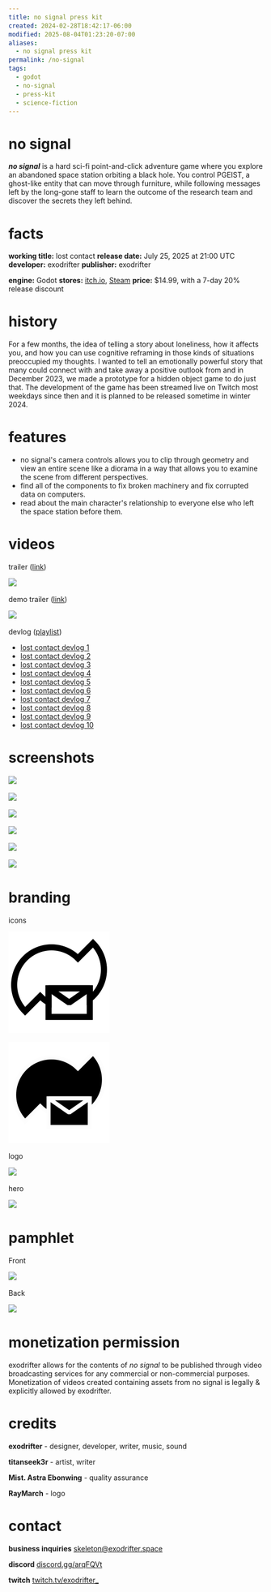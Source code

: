 ```yaml
---
title: no signal press kit
created: 2024-02-28T18:42:17-06:00
modified: 2025-08-04T01:23:20-07:00
aliases:
  - no signal press kit
permalink: /no-signal
tags:
  - godot
  - no-signal
  - press-kit
  - science-fiction
---
```


# no signal

_**no signal**_ is a hard sci-fi point-and-click adventure game where you explore an abandoned space station orbiting a black hole. You control PGEIST, a ghost-like entity that can move through furniture, while following messages left by the long-gone staff to learn the outcome of the research team and discover the secrets they left behind.

# facts

<div class="flex">
<div style="flex-grow: 1">

**working title:** lost contact
**release date:** July 25, 2025 at 21:00 UTC
**developer:** exodrifter
**publisher:** exodrifter

</div>
<div style="flex-grow: 1">

**engine:** Godot
**stores:** [itch.io](https://exodrifter.itch.io/lost-contact), [Steam](https://store.steampowered.com/app/2840590/no_signal)
**price:** $14.99, with a 7-day 20% release discount

</div>
</div>

# history

For a few months, the idea of telling a story about loneliness, how it affects you, and how you can use cognitive reframing in those kinds of situations preoccupied my thoughts. I wanted to tell an emotionally powerful story that many could connect with and take away a positive outlook from and in December 2023, we made a prototype for a hidden object game to do just that. The development of the game has been streamed live on Twitch most weekdays since then and it is planned to be released sometime in winter 2024.

# features

- no signal's camera controls allows you to clip through geometry and view an entire scene like a diorama in a way that allows you to examine the scene from different perspectives.
- find all of the components to fix broken machinery and fix corrupted data on computers.
- read about the main character's relationship to everyone else who left the space station before them.

# videos

trailer ([link](https://www.youtube.com/watch?v=zvTReqELJUI))

![](https://www.youtube.com/watch?v=zvTReqELJUI)


demo trailer ([link](https://www.youtube.com/watch?v=Ed8CmFCwBzI))

![](https://www.youtube.com/watch?v=Ed8CmFCwBzI)

devlog ([playlist](https://www.youtube.com/playlist?list=PLd8SaP0bJwZK-WMlO0YxpJi3ZRxAqq2Ap))
- [lost contact devlog 1](../../blog/20231224031713.md)
- [lost contact devlog 2](../../blog/20231231003839.md)
- [lost contact devlog 3](../../blog/20240106154120.md)
- [lost contact devlog 4](../../blog/20240114134443.md)
- [lost contact devlog 5](../../blog/20240120223842.md)
- [lost contact devlog 6](../../blog/20240128044819.md)
- [lost contact devlog 7](../../blog/20240204054934.md)
- [lost contact devlog 8](../../blog/20240212031904.md)
- [lost contact devlog 9](../../blog/20240221200148.md)
- [lost contact devlog 10](../../blog/20240225175931.md)

# screenshots

![](screen-1.png)

![](screen-2.png)

![](screen-3.png)

![](screen-4.png)

![](screen-5.png)

![](screen-6.png)

# branding

icons

![](icon-1.svg)

![](icon-2.svg)

logo

![](wordmark.png)

hero

![](hero.png)

# pamphlet

Front

![](pamphlet-front.png)

Back

![](pamphlet-back.png)

# monetization permission

exodrifter allows for the contents of _no signal_ to be published through video broadcasting services for any commercial or non-commercial purposes. Monetization of videos created containing assets from no signal is legally & explicitly allowed by exodrifter.

# credits

**exodrifter** - designer, developer, writer, music, sound

**titanseek3r** - artist, writer

**Mist. Astra Ebonwing** - quality assurance

**RayMarch** - logo

# contact

**business inquiries** [skeleton@exodrifter.space](mailto:skeleton@exodrifter.space)

**discord** [discord.gg/arqFQVt](https://discord.gg/arqFQVt)

**twitch** [twitch.tv/exodrifter_](https://twitch.tv/exodrifter_)
